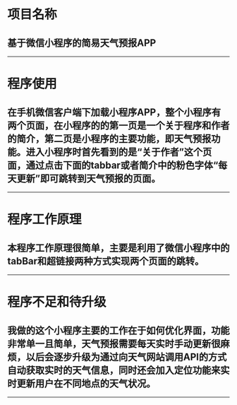 # 项目名称

## **基于微信小程序的简易天气预报APP**

---
# 程序使用

## 在手机微信客户端下加载小程序APP，整个小程序有两个页面，在小程序的的第一页是一个关于程序和作者的简介，第二页是小程序的主要功能，即天气预报功能。进入小程序时首先看到的是“关于作者”这个页面，通过点击下面的tabbar或者简介中的粉色字体“每天更新”即可跳转到天气预报的页面。

---
# 程序工作原理

## 本程序工作原理很简单，主要是利用了微信小程序中的tabBar和超链接两种方式实现两个页面的跳转。
 
---
# 程序不足和待升级

## 我做的这个小程序主要的工作在于如何优化界面，功能非常单一且简单，天气预报需要每天实时手动更新很麻烦，以后会逐步升级为通过向天气网站调用API的方式自动获取实时的天气信息，同时还会加入定位功能来实时更新用户在不同地点的天气状况。

---